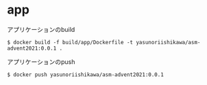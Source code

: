# app

アプリケーションのbuild

```
$ docker build -f build/app/Dockerfile -t yasunoriishikawa/asm-advent2021:0.0.1 .
```

アプリケーションのpush

```
$ docker push yasunoriishikawa/asm-advent2021:0.0.1
```
